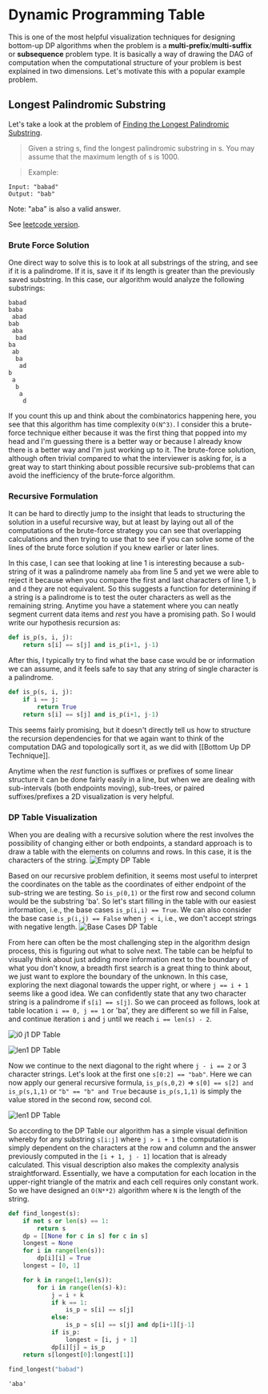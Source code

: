 # Dynamic Programming Table
This is one of the most helpful visualization techniques for designing bottom-up DP algorithms when the problem is a **multi-prefix**/**multi-suffix** or **subsequence** problem type. It is basically a way of drawing the DAG of computation when the computational structure of your problem is best explained in two dimensions. Let's motivate this with a popular example problem. 

## Longest Palindromic Substring
Let's take a look at the problem of [Finding the Longest Palindromic Substring](https://leetcode.com/problems/longest-palindromic-substring/).

>Given a string s, find the longest palindromic substring in s. You may assume that the maximum length of s is 1000.

>Example:
```
Input: "babad"
Output: "bab"
```
Note: "aba" is also a valid answer.

See [leetcode version](https://leetcode.com/problems/longest-palindromic-substring/).

### Brute Force Solution
One direct way to solve this is to look at all substrings of the string, and see if it is a palindrome. If it is, save it if its length is greater than the previously saved substring.
In this case, our algorithm would analyze the following substrings:
```
babad
baba
 abad
bab
 aba
  bad
ba
 ab
  ba
   ad
b
 a
  b
   a
    d
```

If you count this up and think about the combinatorics happening here, you see that this algorithm has time complexity `O(N^3)`. I consider this a brute-force technique either because it was the first thing that popped into my head and I'm guessing there is a better way or because I already know there is a better way and I'm just working up to it. The brute-force solution, although often trivial compared to what the interviewer is asking for, is a great way to start thinking about possible recursive sub-problems that can avoid the inefficiency of the brute-force algorithm. 

### Recursive Formulation
It can be hard to directly jump to the insight that leads to structuring the solution in a useful recursive way, but at least by laying out all of the computations of the brute-force strategy you can see that overlapping calculations and then trying to use that to see if you can solve some of the lines of the brute force solution if you knew earlier or later lines.

In this case, I can see that looking at line 1 is interesting because a sub-string of it was a palindrome namely `aba` from line 5 and yet we were able to reject it because when you compare the first and last characters of line 1, `b` and `d` they are not equivalent. So this suggests  a function for determining if a string is a palindrome is to test the outer characters as well as the remaining string. Anytime you have a statement where you can neatly segment current data items and *rest* you have a promising path. So I would write our hypothesis recursion as: 

```python
def is_p(s, i, j):
    return s[i] == s[j] and is_p(i+1, j-1)
```

After this, I typically try to find what the base case would be or information we can assume, and it feels safe to say that any string of single character is a palindrome. 

```python
def is_p(s, i, j):
    if i == j:
        return True
    return s[i] == s[j] and is_p(i+1, j-1)
```

This seems fairly promising, but it doesn't directly tell us how to structure the recursion dependencies for that we again want to think of the computation DAG and topologically sort it, as we did with [[Bottom Up DP Technique]]. 

Anytime when the *rest* function is suffixes or prefixes of some linear structure it can be done fairly easily in a line, but when we are dealing with sub-intervals (both endpoints moving), sub-trees, or paired suffixes/prefixes a 2D visualization is very helpful.

### DP Table Visualization
When you are dealing with a recursive solution where the rest involves the possibility of changing either or both endpoints, a standard approach is to draw a table with the elements on columns and rows. In this case, it is the characters of the string.
![Empty DP Table](https://i.imgur.com/GP1zpg3.png)

Based on our recursive problem definition, it seems most useful to interpret the coordinates on the table as the coordinates of either endpoint of the sub-string we are testing. So `is_p(0,1)` or the first row and second column would be the substring 'ba'. So let's start filling in the table with our easiest information, i.e., the base cases `is_p(i,i) == True`. We can also consider the base case `is_p(i,j) == False` when `j < i`, i.e., we don't accept strings with negative length.
![Base Cases DP Table](https://i.imgur.com/fFCtoE5.png)

From here can often be the most challenging step in the algorithm design process, this is figuring out what to solve next. The table can be helpful to visually think about just adding more information next to the boundary of what you don't know, a breadth first search is a great thing to think about, we just want to explore the boundary of the unknown. In this case, exploring the next diagonal towards the upper right, or where `j == i + 1` seems like a good idea. We can confidently state that any two character string is a palindrome if `s[i] == s[j]`. So we can proceed as follows, look at table location `i == 0, j == 1` or 'ba', they are different so we fill in False, and continue iteration `i` and `j` until we reach `i == len(s) - 2`.

![i0 j1 DP Table](https://i.imgur.com/x26Yvf8.png)

![len1 DP Table](https://i.imgur.com/kPDpSVj.png)

Now we continue to the next diagonal to the right where `j - i == 2` or 3 character strings. Let's look at the first one `s[0:2] == "bab"`. Here we can now apply our general recursive formula, `is_p(s,0,2)` => `s[0] == s[2] and is_p(s,1,1)` or `"b" == "b" and True` because `is_p(s,1,1)` is simply the value stored in the second row, second col.

![len1 DP Table](https://i.imgur.com/dfw8KIr.png)

So according to the DP Table our algorithm has a simple visual definition whereby for any substring `s[i:j]` where `j > i + 1` the computation is simply dependent on the characters at the row and column and the answer previously computed in the `[i + 1, j - 1]` location that is already calculated. This visual description also makes the complexity analysis straightforward. Essentially, we have a computation for each location in the upper-right triangle of the matrix and each cell requires only constant work. So we have designed an `O(N**2)` algorithm where `N` is the length of the string.

```python
def find_longest(s):
    if not s or len(s) == 1:
        return s
    dp = [[None for c in s] for c in s]
    longest = None
    for i in range(len(s)):
        dp[i][i] = True
    longest = [0, 1]

    for k in range(1,len(s)):
        for i in range(len(s)-k):
            j = i + k
            if k == 1:
                is_p = s[i] == s[j]
            else:
                is_p = s[i] == s[j] and dp[i+1][j-1]
            if is_p:
                longest = [i, j + 1]
            dp[i][j] = is_p
    return s[longest[0]:longest[1]]
    
find_longest("babad")
```
`'aba'`